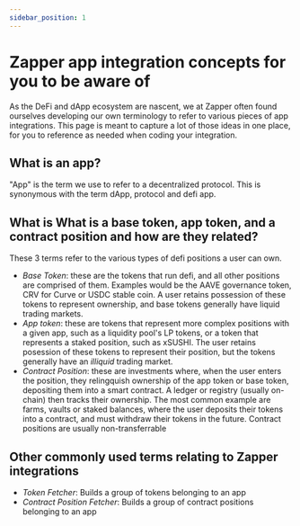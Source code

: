 ```yaml
---
sidebar_position: 1
---
```


# Zapper app integration concepts for you to be aware of

As the DeFi and dApp ecosystem are nascent, we at Zapper often found ourselves
developing our own terminology to refer to various pieces of app integrations.
This page is meant to capture a lot of those ideas in one place, for you to
reference as needed when coding your integration.

## What is an app?

"App" is the term we use to refer to a decentralized protocol. This is
synonymous with the term dApp, protocol and defi app.

## What is What is a base token, app token, and a contract position and how are they related?

These 3 terms refer to the various types of defi positions a user can own.

- _Base Token_: these are the tokens that run defi, and all other positions are
  comprised of them. Examples would be the AAVE governance token, CRV for Curve
  or USDC stable coin. A user retains possession of these tokens to represent
  ownership, and base tokens generally have liquid trading markets.
- _App token_: these are tokens that represent more complex positions with a
  given app, such as a liquidity pool's LP tokens, or a token that represents a
  staked position, such as xSUSHI. The user retains posession of these tokens to
  represent their position, but the tokens generally have an _illiquid_ trading
  market.
- _Contract Position_: these are investments where, when the user enters the
  position, they relingquish ownership of the app token or base token,
  depositing them into a smart contract. A ledger or registry (usually on-chain)
  then tracks their ownership. The most common example are farms, vaults or
  staked balances, where the user deposits their tokens into a contract, and
  must withdraw their tokens in the future. Contract positions are usually
  non-transferrable

## Other commonly used terms relating to Zapper integrations

- _Token Fetcher_: Builds a group of tokens belonging to an app
- _Contract Position Fetcher_: Builds a group of contract positions belonging to
  an app

